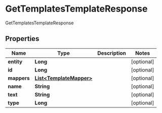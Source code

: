 

# GetTemplatesTemplateResponse

GetTemplatesTemplateResponse

## Properties

| Name | Type | Description | Notes |
|------------ | ------------- | ------------- | -------------|
|**entity** | **Long** |  |  [optional] |
|**id** | **Long** |  |  [optional] |
|**mappers** | [**List&lt;TemplateMapper&gt;**](TemplateMapper.md) |  |  [optional] |
|**name** | **String** |  |  [optional] |
|**text** | **String** |  |  [optional] |
|**type** | **Long** |  |  [optional] |



